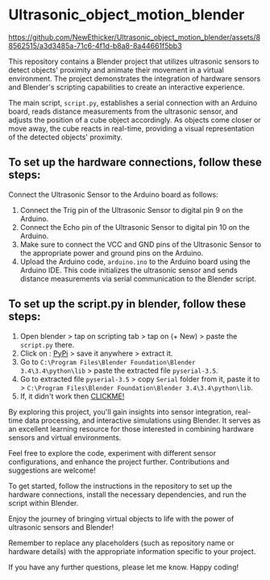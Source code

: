 # Ultrasonic_object_motion_blender


https://github.com/NewEthicker/Ultrasonic_object_motion_blender/assets/88562515/a3d3485a-71c6-4f1d-b8a8-8a44661f5bb3

This repository contains a Blender project that utilizes ultrasonic sensors to detect objects' proximity and animate their movement in a virtual environment. The project demonstrates the integration of hardware sensors and Blender's scripting capabilities to create an interactive experience.

The main script, `script.py`, establishes a serial connection with an Arduino board, reads distance measurements from the ultrasonic sensor, and adjusts the position of a cube object accordingly. As objects come closer or move away, the cube reacts in real-time, providing a visual representation of the detected objects' proximity.

## To set up the hardware connections, follow these steps:
Connect the Ultrasonic Sensor to the Arduino board as follows:
1. Connect the Trig pin of the Ultrasonic Sensor to digital pin 9 on the Arduino.
2. Connect the Echo pin of the Ultrasonic Sensor to digital pin 10 on the Arduino.
3. Make sure to connect the VCC and GND pins of the Ultrasonic Sensor to the appropriate power and ground pins on the Arduino.
4. Upload the Arduino code, `arduino.ino` to the Arduino board using the Arduino IDE. This code initializes the ultrasonic sensor and sends distance measurements via serial communication to the Blender script.

## To set up the script.py in blender, follow these steps:
1. Open blender > tap on scripting tab > tap on (+ New) > paste the `script.py` there.
2. Click on : [PyPi](https://files.pythonhosted.org/packages/1e/7d/ae3f0a63f41e4d2f6cb66a5b57197850f919f59e558159a4dd3a818f5082/pyserial-3.5.tar.gz) > save it anywhere > extract it.
3. Go to `C:\Program Files\Blender Foundation\Blender 3.4\3.4\python\lib` > paste the extracted file `pyserial-3.5`.
4. Go to extracted file `pyserial-3.5` > copy `Serial` folder from it, paste it to > `C:\Program Files\Blender Foundation\Blender 3.4\3.4\python\lib`.
5. If, it didn't work then [CLICKME!](https://youtu.be/qFRqy2itak0)

By exploring this project, you'll gain insights into sensor integration, real-time data processing, and interactive simulations using Blender. It serves as an excellent learning resource for those interested in combining hardware sensors and virtual environments.

Feel free to explore the code, experiment with different sensor configurations, and enhance the project further. Contributions and suggestions are welcome!

To get started, follow the instructions in the repository to set up the hardware connections, install the necessary dependencies, and run the script within Blender.

Enjoy the journey of bringing virtual objects to life with the power of ultrasonic sensors and Blender!

Remember to replace any placeholders (such as repository name or hardware details) with the appropriate information specific to your project.

If you have any further questions, please let me know. Happy coding!
